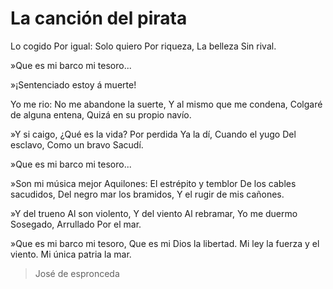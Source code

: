 # La canción del pirata

Lo cogido
Por igual:
Solo quiero
Por riqueza,
La belleza
Sin rival.

»Que es mi barco mi tesoro...

»¡Sentenciado estoy á muerte!

Yo me rio:
No me abandone la suerte,
Y al mismo que me condena,
Colgaré de alguna entena,
Quizá en su propio navío.

»Y si caigo,
¿Qué es la vida?
Por perdida
Ya la dí,
Cuando el yugo
Del esclavo,
Como un bravo
Sacudí.

»Que es mi barco mi tesoro...

»Son mi música mejor
Aquilones:
El estrépito y temblor
De los cables sacudidos,
Del negro mar los bramidos,
Y el rugir de mis cañones.

»Y del trueno
Al son violento,
Y del viento
Al rebramar,
Yo me duermo
Sosegado,
Arrullado
Por el mar.

»Que es mi barco mi tesoro,
Que es mi Dios la libertad.
Mi ley la fuerza y el viento.
Mi única patria la mar.

> José de espronceda 
